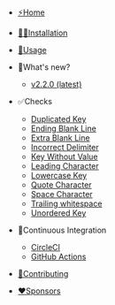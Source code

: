 * [⚡️Home](/)
* [👨‍💻Installation](installation.md)
* [🚀Usage](usage.md)
* 🎉What's new?
    * [v2.2.0 (latest)](whats_new/v2_2_0.md)

* ✅Checks
	* [Duplicated Key](checks/duplicated_key.md)
	* [Ending Blank Line](checks/ending_blank_line.md)
	* [Extra Blank Line](checks/extra_blank_line.md)
	* [Incorrect Delimiter](checks/incorrect_delimiter.md)
	* [Key Without Value](checks/key_without_value.md)
	* [Leading Character](checks/leading_character.md)
	* [Lowercase Key](checks/lowercase_key.md)
	* [Quote Character](checks/quote_character.md)
	* [Space Character](checks/space_character.md)
	* [Trailing whitespace](checks/trailing_whitespace.md)
	* [Unordered Key](checks/unordered_key.md)

* 🔄Continuous Integration
	* [CircleCI](ci/circleci.md)
	* [GitHub Actions](ci/github_actions.md)

* [🤝Contributing](contributing.md)
* [❤️Sponsors](sponsors.md)
